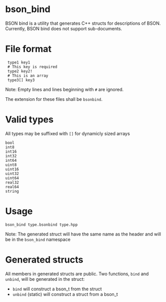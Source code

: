 bson_bind
=========


BSON bind is a utility that generates C++ structs for descriptions of BSON. Currently, BSON bind does not support sub-documents.

File format
===========

```
 type1 key1
 # This key is required
 type2 key2!
 # This is an array
 type3[] key3
```

Note: Empty lines and lines beginning with `#` are ignored.

The extension for these files shall be `bsonbind`.

Valid types
===========

All types may be suffixed with `[]` for dynamicly sized arrays

```
bool
int8
int16
int32
int64
uint8
uint16
uint32
uint64
real32
real64
string
```

Usage
=====

`bson_bind type.bsonbind type.hpp`

Note: The generated struct will have the same name as the header and will be in the `bson_bind` namespace


Generated structs
=================

All members in generated structs are public. Two functions, `bind` and `unbind`, will be generated in the struct:
  - `bind` will construct a bson_t from the struct
  - `unbind` (static) will construct a struct from a bson_t